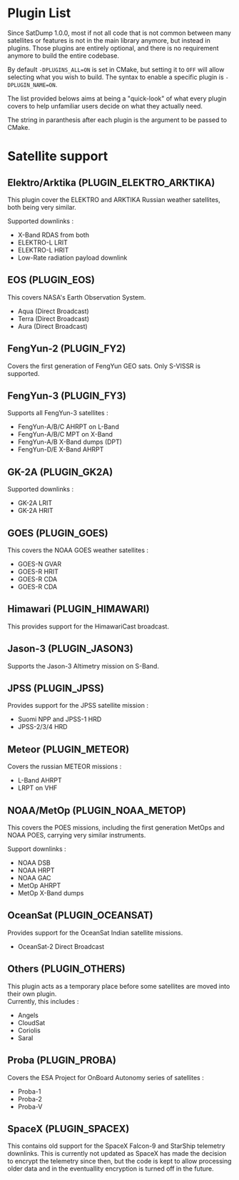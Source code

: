 # Plugin List

Since SatDump 1.0.0, most if not all code that is not common between many satellites or features is not in the main library anymore, but instead in plugins. Those plugins are entirely optional, and there is no requirement anymore to build the entire codebase.

By default `-DPLUGINS_ALL=ON` is set in CMake, but setting it to `OFF` will allow selecting what you wish to build. The syntax to enable a specific plugin is `-DPLUGIN_NAME=ON`.

The list provided belows aims at being a "quick-look" of what every plugin covers to help unfamiliar users decide on what they actually need.

The string in paranthesis after each plugin is the argument to be passed to CMake.

# Satellite support

## Elektro/Arktika (PLUGIN_ELEKTRO_ARKTIKA)

This plugin cover the ELEKTRO and ARKTIKA Russian weather satellites, both being very similar.

Supported downlinks :
- X-Band RDAS from both
- ELEKTRO-L LRIT
- ELEKTRO-L HRIT
- Low-Rate radiation payload downlink

## EOS (PLUGIN_EOS)

This covers NASA's Earth Observation System.
- Aqua (Direct Broadcast)
- Terra (Direct Broadcast)
- Aura (Direct Broadcast)

## FengYun-2 (PLUGIN_FY2)

Covers the first generation of FengYun GEO sats. Only S-VISSR is supported.

## FengYun-3 (PLUGIN_FY3)

Supports all FengYun-3 satellites :
- FengYun-A/B/C AHRPT on L-Band
- FengYun-A/B/C MPT on X-Band
- FengYun-A/B X-Band dumps (DPT)
- FengYun-D/E X-Band AHRPT

## GK-2A (PLUGIN_GK2A)

Supported downlinks :
- GK-2A LRIT
- GK-2A HRIT

## GOES (PLUGIN_GOES)

This covers the NOAA GOES weather satellites :
- GOES-N GVAR
- GOES-R HRIT
- GOES-R CDA
- GOES-R CDA

## Himawari (PLUGIN_HIMAWARI)

This provides support for the HimawariCast broadcast.

## Jason-3 (PLUGIN_JASON3)

Supports the Jason-3 Altimetry mission on S-Band.

## JPSS (PLUGIN_JPSS)

Provides support for the JPSS satellite mission :
- Suomi NPP and JPSS-1 HRD
- JPSS-2/3/4 HRD

## Meteor (PLUGIN_METEOR)

Covers the russian METEOR missions :
- L-Band AHRPT
- LRPT on VHF

## NOAA/MetOp (PLUGIN_NOAA_METOP)

This covers the POES missions, including the first generation MetOps and NOAA POES, carrying very similar instruments.

Support downlinks :
- NOAA DSB
- NOAA HRPT
- NOAA GAC
- MetOp AHRPT
- MetOp X-Band dumps

## OceanSat (PLUGIN_OCEANSAT)

Provides support for the OceanSat Indian satellite missions.
- OceanSat-2 Direct Broadcast

## Others (PLUGIN_OTHERS)

This plugin acts as a temporary place before some satellites are moved into their own plugin.  
Currently, this includes :
- Angels
- CloudSat
- Coriolis
- Saral

## Proba (PLUGIN_PROBA)

Covers the ESA Project for OnBoard Autonomy series of satellites :
- Proba-1
- Proba-2
- Proba-V

## SpaceX (PLUGIN_SPACEX)

This contains old support for the SpaceX Falcon-9 and StarShip telemetry downlinks. This is currently not updated as SpaceX has made the decision to encrypt the telemetry since then, but the code is kept to allow processing older data and in the eventuallity encryption is turned off in the future.